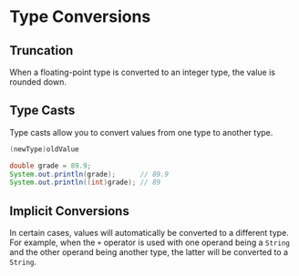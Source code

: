 # Type Conversions
## Truncation
When a floating-point type is converted to an integer type, the value is rounded down.

## Type Casts
Type casts allow you to convert values from one type to another type.

```java
(newType)oldValue
```

```java
double grade = 89.9;
System.out.println(grade);      // 89.9
System.out.println((int)grade); // 89
```

## Implicit Conversions
In certain cases, values will automatically be converted to a different type. For example, when the `+` operator is used with one operand being a `String` and the
other operand being another type, the latter will be converted to a `String`.
